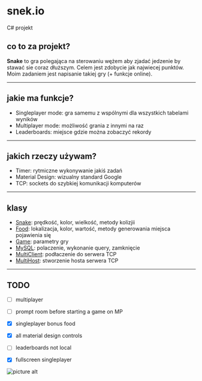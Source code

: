 # snek.io
C# projekt 

## co to za projekt? ##
__Snake__ to gra polegająca na sterowaniu wężem aby zjadać jedzenie by stawać sie coraz dłuższym. Celem jest zdobycie jak najwiecej punktów.
Moim zadaniem jest napisanie takiej gry (+ funkcje online).
___
## jakie ma funkcje? ##
+ Singleplayer mode: gra samemu z wspólnymi dla wszystkich tabelami wyników
+ Multiplayer mode: możliwość grania z innymi na raz
+ Leaderboards: miejsce gdzie można zobaczyć rekordy
___
## jakich rzeczy używam? ##
+ Timer: rytmiczne wykonywanie jakiś zadań
+ Material Design: wizualny standard Google
+ TCP: sockets do szybkiej komunikacji komputerów
___
## klasy ##
+ [Snake](./blob/master/Snake/Snake.cs): prędkość, kolor, wielkość, metody kolizjii
+ [Food](./blob/master/Snake/Food.cs): lokalizacja, kolor, wartość, metody generowania miejsca pojawienia się
+ [Game](./blob/master/Snake/Game.cs): parametry gry
+ [MySQL](./blob/master/Snake/MySQL.cs): polaczenie, wykonanie query, zamknięcie
+ [MultiClient](./blob/master/Snake/MultiClient.cs): podłaczenie do serwera TCP
+ [MultiHost](./blob/master/Snake/MultiHost.cs): stworzenie hosta serwera TCP
___
## TODO ##
- [ ] multiplayer
- [ ] prompt room before starting a game on MP
- [x] singleplayer bonus food
- [x] all material design controls
- [ ] leaderboards not local
- [x] fullscreen singleplayer


![picture alt](https://raw.githubusercontent.com/clitcancer/snek.io/master/Snake/favicon_pak_icon.ico "Snek.io")